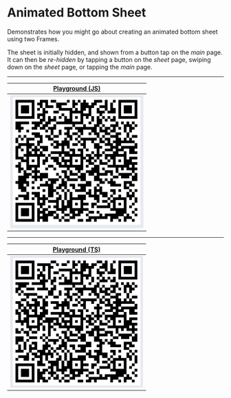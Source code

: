 # Animated Bottom Sheet

Demonstrates how you might go about creating an animated bottom sheet using two Frames.

The sheet is initially hidden, and shown from a button tap on the _main_ page. It can then be _re-hidden_ by tapping a button on the _sheet_ page, swiping down on the _sheet_ page, or tapping the _main_ page.

---

| [Playground (JS)](https://play.nativescript.org/?template=play-js&id=AxkpXa&v=2) |
| --- |
| ![QR Code JS](AnimatedBottomSheet_JS.png?raw=true) |

---

| [Playground (TS)](https://play.nativescript.org/?template=play-tsc&id=9tAzM4) |
| --- |
| ![QR Code TS](AnimatedBottomSheet_TS.png?raw=true) |
